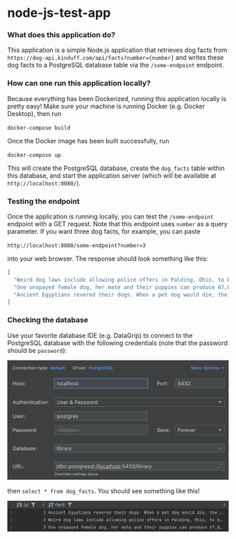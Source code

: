 # node-js-test-app

### What does this application do?

This application is a simple Node.js application that retrieves dog facts from 
`https://dog-api.kinduff.com/api/facts?number={number}` and writes these dog facts to a PostgreSQL database table via 
the `/some-endpoint` endpoint.

### How can one run this application locally?

Because everything has been Dockerized, running this application locally is pretty easy! Make sure your machine is 
running Docker (e.g. Docker Desktop), then run

`docker-compose build`

Once the Docker image has been built successfully, run

`docker-compose up`

This will create the PostgreSQL database, create the `dog_facts` table within this database, and start the application
server (which will be available at `http://localhost:8080/`).

### Testing the endpoint

Once the application is running locally, you can test the `/some-endpoint` endpoint with a GET request. Note that this
endpoint uses `number` as a query parameter. If you want three dog facts, for example, you can paste

`http://localhost:8080/some-endpoint?number=3`

into your web browser. The response should look something like this:

```json
[
  "Weird dog laws include allowing police offers in Palding, Ohio, to bite a dog to quiet it. In Ventura County, California, cats and dogs are not allowed to have sex without a permit.",
  "One unspayed female dog, her mate and their puppies can produce 67,000 puppies in six years.",
  "Ancient Egyptians revered their dogs. When a pet dog would die, the owners shaved off their eyebrows, smeared mud in their hair, and mourned aloud for days."
]
```

### Checking the database

Use your favorite database IDE (e.g. DataGrip) to connect to the PostgreSQL database with the following credentials
(note that the password should be `password`):

![Database credentials](images/database_credentials.png)

then `select * from dog_facts`. You should see something like this!

![Database results](images/database_results.png)
